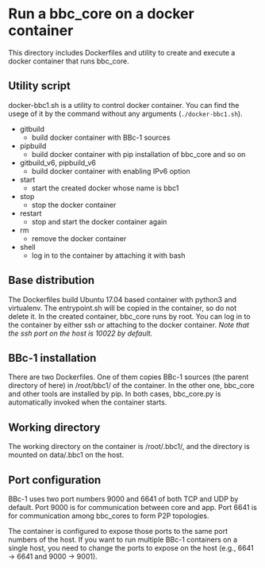 Run a bbc_core on a docker container
================
This directory includes Dockerfiles and utility to create and execute a docker container that runs bbc_core.

## Utility script
docker-bbc1.sh is a utility to control docker container. You can find the usege of it by the command without any arguments (```./docker-bbc1.sh```).

* gitbuild
    - build docker container with BBc-1 sources
* pipbuild
    - build docker container with pip installation of bbc_core and so on
* gitbuild_v6, pipbuild_v6
    - build docker container with enabling IPv6 option
* start
    - start the created docker whose name is bbc1
* stop
    - stop the docker container
* restart
    - stop and start the docker container again
* rm
    - remove the docker container
* shell
    - log in to the container by attaching it with bash


## Base distribution
The Dockerfiles build Ubuntu 17.04 based container with python3 and virtualenv. The entrypoint.sh will be copied in the container, so do not delete it. In the created container, bbc_core runs by root. You can log in to the container by either ssh or attaching to the docker container. *Note that the ssh port on the host is 10022 by default.*

## BBc-1 installation
There are two Dockerfiles. One of them copies BBc-1 sources (the parent directory of here) in /root/bbc1/ of the container. In the other one, bbc_core and other tools are installed by pip. In both cases, bbc_core.py is automatically invoked when the container starts.

## Working directory
The working directory on the container is /root/.bbc1/, and the directory is mounted on data/.bbc1 on the host.

## Port configuration
BBc-1 uses two port numbers 9000 and 6641 of both TCP and UDP by default. Port 9000 is for communication between core and app. Port 6641 is for communication among bbc_cores to form P2P topologies.

The container is configured to expose those ports to the same port numbers of the host. If you want to run multiple BBc-1 containers on a single host, you need to change the ports to expose on the host (e.g., 6641 -> 6641 and 9000 -> 9001).
